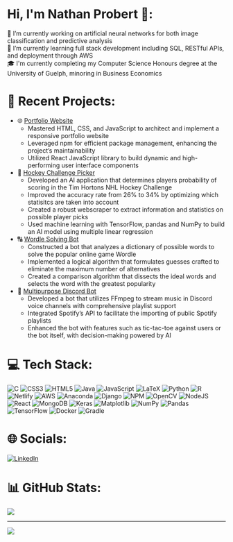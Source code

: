 # Hi, I'm Nathan Probert 👋:
🔭 I’m currently working on artificial neural networks for both image classification and predictive analysis<br>
🌱 I’m currently learning full stack development including SQL, RESTful APIs, and deployment through AWS<br>
🎓 I'm currently completing my Computer Science Honours degree at the University of Guelph, minoring in Business Economics<br>

# 🤖 Recent Projects:
 - 🌐 [Portfolio Website](https://nathanprobert.ca/home)
   - Mastered HTML, CSS, and JavaScript to architect and implement a responsive portfolio website
   - Leveraged npm for efficient package management, enhancing the project’s maintainability
   - Utilized React JavaScript library to build dynamic and high-performing user interface components
 - 🏒 [Hockey Challenge Picker](https://github.com/proby-8/tims-picker)
   - Developed an AI application that determines players probability of scoring in the Tim Hortons NHL Hockey Challenge
   - Improved the accuracy rate from 26% to 34% by optimizing which statisitcs are taken into account
   - Created a robust webscraper to extract information and statistics on possible player picks
   - Used machine learning with TensorFlow, pandas and NumPy to build an AI model using multiple linear regression
 - 🔠 [Wordle Solving Bot](https://github.com/proby-8/wordle-solver)
   - Constructed a bot that analyzes a dictionary of possible words to solve the popular online game Wordle
   - Implemented a logical algorithm that formulates guesses crafted to eliminate the maximum number of alternatives
   - Created a comparison algorithm that dissects the ideal words and selects the word with the greatest popularity 
 - 🎵 [Multipurpose Discord Bot](https://github.com/proby-8/discord-music-bot)
   - Developed a bot that utilizes FFmpeg to stream music in Discord voice channels with comprehensive playlist support
   - Integrated Spotify’s API to facilitate the importing of public Spotify playlists
   - Enhanced the bot with features such as tic-tac-toe against users or the bot itself, with decision-making powered by AI

# 💻 Tech Stack:
![C](https://img.shields.io/badge/c-%2300599C.svg?style=for-the-badge&logo=c&logoColor=white) ![CSS3](https://img.shields.io/badge/css3-%231572B6.svg?style=for-the-badge&logo=css3&logoColor=white) ![HTML5](https://img.shields.io/badge/html5-%23E34F26.svg?style=for-the-badge&logo=html5&logoColor=white) ![Java](https://img.shields.io/badge/java-%23ED8B00.svg?style=for-the-badge&logo=openjdk&logoColor=white) ![JavaScript](https://img.shields.io/badge/javascript-%23323330.svg?style=for-the-badge&logo=javascript&logoColor=%23F7DF1E) ![LaTeX](https://img.shields.io/badge/latex-%23008080.svg?style=for-the-badge&logo=latex&logoColor=white) ![Python](https://img.shields.io/badge/python-3670A0?style=for-the-badge&logo=python&logoColor=ffdd54) ![R](https://img.shields.io/badge/r-%23276DC3.svg?style=for-the-badge&logo=r&logoColor=white) ![Netlify](https://img.shields.io/badge/netlify-%23000000.svg?style=for-the-badge&logo=netlify&logoColor=#00C7B7) ![AWS](https://img.shields.io/badge/AWS-%23FF9900.svg?style=for-the-badge&logo=amazon-aws&logoColor=white) ![Anaconda](https://img.shields.io/badge/Anaconda-%2344A833.svg?style=for-the-badge&logo=anaconda&logoColor=white) ![Django](https://img.shields.io/badge/django-%23092E20.svg?style=for-the-badge&logo=django&logoColor=white) ![NPM](https://img.shields.io/badge/NPM-%23CB3837.svg?style=for-the-badge&logo=npm&logoColor=white) ![OpenCV](https://img.shields.io/badge/opencv-%23white.svg?style=for-the-badge&logo=opencv&logoColor=white) ![NodeJS](https://img.shields.io/badge/node.js-6DA55F?style=for-the-badge&logo=node.js&logoColor=white) ![React](https://img.shields.io/badge/react-%2320232a.svg?style=for-the-badge&logo=react&logoColor=%2361DAFB) ![MongoDB](https://img.shields.io/badge/MongoDB-%234ea94b.svg?style=for-the-badge&logo=mongodb&logoColor=white) ![Keras](https://img.shields.io/badge/Keras-%23D00000.svg?style=for-the-badge&logo=Keras&logoColor=white) ![Matplotlib](https://img.shields.io/badge/Matplotlib-%23ffffff.svg?style=for-the-badge&logo=Matplotlib&logoColor=black) ![NumPy](https://img.shields.io/badge/numpy-%23013243.svg?style=for-the-badge&logo=numpy&logoColor=white) ![Pandas](https://img.shields.io/badge/pandas-%23150458.svg?style=for-the-badge&logo=pandas&logoColor=white) ![TensorFlow](https://img.shields.io/badge/TensorFlow-%23FF6F00.svg?style=for-the-badge&logo=TensorFlow&logoColor=white) ![Docker](https://img.shields.io/badge/docker-%230db7ed.svg?style=for-the-badge&logo=docker&logoColor=white) ![Gradle](https://img.shields.io/badge/Gradle-02303A.svg?style=for-the-badge&logo=Gradle&logoColor=white)

# 🌐 Socials:
[![LinkedIn](https://img.shields.io/badge/LinkedIn-%230077B5.svg?logo=linkedin&logoColor=white)](https://linkedin.com/in/https://www.linkedin.com/in/nathan-probert-197463275/) 

# 📊 GitHub Stats:
<!--
![](https://github-readme-stats.vercel.app/api?username=proby-8&theme=dark&hide_border=false&include_all_commits=true&count_private=true)<br/>
-->
![](https://github-readme-stats.vercel.app/api/top-langs/?username=proby-8&theme=dark&hide_border=false&include_all_commits=true&count_private=true&layout=compact)


---
[![](https://visitcount.itsvg.in/api?id=proby-8&icon=0&color=10)](https://visitcount.itsvg.in)

